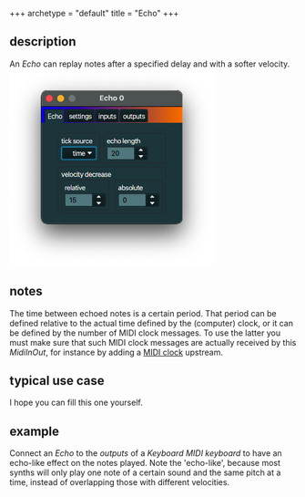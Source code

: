 +++
archetype = "default"
title = "Echo"
+++

## description
An *Echo* can replay notes after a specified delay and with a softer velocity.
![Echo](echo.png)

## notes
The time between echoed notes is a certain period. That period can be defined relative to the actual
time defined by the (computer) clock, or it can be defined by the number of MIDI clock messages. To
use the latter you must make sure that such MIDI clock messages are actually received by this
*MidiInOut*, for instance by adding a [MIDI clock](../midi_clock/) upstream.

## typical use case
I hope you can fill this one yourself.

## example
Connect an *Echo* to the *outputs* of a *Keyboard MIDI keyboard* to have an echo-like effect on the
notes played. Note the 'echo-like', because most synths will only play one note of a certain sound
and the same pitch at a time, instead of overlapping those with different velocities.